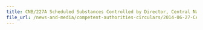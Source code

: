 ```yaml
---
title: CNB/227A Scheduled Substances Controlled by Director, Central Narcotics Bureau (CNB) 
file_url: /news-and-media/competent-authorities-circulars/2014-06-27-CA.pdf
---
```

